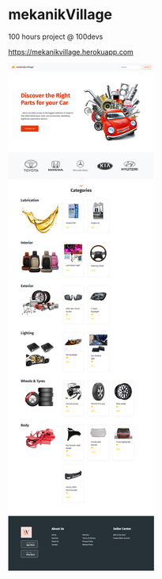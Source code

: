 # mekanikVillage
100 hours project @ 100devs

<a href="https://mekanikvillage.herokuapp.com">https://mekanikvillage.herokuapp.com</a>

![Wireframe sketch](https://github.com/ojigs/mekanikVillage/blob/main/mekanikVillage.png?raw=true)
